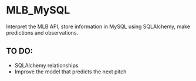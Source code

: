 # MLB_MySQL
Interpret the MLB API, store information in MySQL using SQLAlchemy, make predictions and observations. 

## TO DO:
- SQLAlchemy relationships 
- Improve the model that predicts the next pitch
